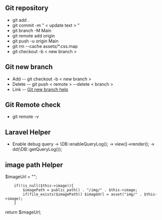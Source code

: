 
## Git repository

- git add .
- git commit -m " < update text > "
- git branch -M Main
- git remote add origin
- git push -u origin Main
- git rm --cache assets/*.css.map
- git checkout -b < new branch >

## Git new branch
- Add -- git checkout -b < new branch >
- Delete -- git push < remote > --delete < branch >
- Link -- <a href="https://www.atlassian.com/git/tutorials/using-branches/git-checkout#:~:text=New%20Branches&text=The%20git%20branch%20command%20can,to%20switch%20to%20that%20branch."> Git new branch help </a>


## Git Remote check
- git remote -v



## Laravel Helper

- Enable debug query 
-> \DB::enableQueryLog();
->    view()->render();
-> dd(\DB::getQueryLog());


## image path Helper

  $imageUrl = "";
        
        if(!is_null($this->image)){
            $imagePath = public_path() . "/img/" . $this->image;
            if(file_exists($imagePath)) $imageUrl = asset("img/" . $this->image);
        }
 return $imageUrl;
